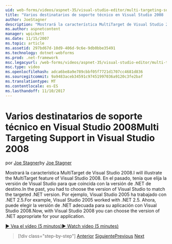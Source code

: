 ```yaml
---
uid: web-forms/videos/aspnet-35/visual-studio-editor/multi-targeting-support-in-visual-studio-2008
title: "Varios destinatarios de soporte técnico en Visual Studio 2008 | Documentos de Microsoft"
author: JoeStagner
description: "Mostrará la característica MultiTarget de Visual Studio 2008. En el pasado, tenía que elija la versión de Visual Studio para que coincida con el destino versi .NET..."
ms.author: aspnetcontent
manager: wpickett
ms.date: 11/15/2007
ms.topic: article
ms.assetid: 297bd67d-10d9-406d-9c6e-9db0bbe35491
ms.technology: dotnet-webforms
ms.prod: .net-framework
msc.legacyurl: /web-forms/videos/aspnet-35/visual-studio-editor/multi-targeting-support-in-visual-studio-2008
msc.type: video
ms.openlocfilehash: adca6be8a9e789cbbf05f7721d1707cc4681d836
ms.sourcegitcommit: 9a9483aceb34591c97451997036a9120c3fe2baf
ms.translationtype: MT
ms.contentlocale: es-ES
ms.lasthandoff: 11/10/2017
---
```

<a name="multi-targeting-support-in-visual-studio-2008"></a><span data-ttu-id="ea2dd-104">Varios destinatarios de soporte técnico en Visual Studio 2008</span><span class="sxs-lookup"><span data-stu-id="ea2dd-104">Multi Targeting Support in Visual Studio 2008</span></span>
====================
<span data-ttu-id="ea2dd-105">por [Joe Stagner](https://github.com/JoeStagner)</span><span class="sxs-lookup"><span data-stu-id="ea2dd-105">by [Joe Stagner](https://github.com/JoeStagner)</span></span>

<span data-ttu-id="ea2dd-106">Mostrará la característica MultiTarget de Visual Studio 2008.</span><span class="sxs-lookup"><span data-stu-id="ea2dd-106">I will illustrate the MultiTarget feature of Visual Studio 2008.</span></span> <span data-ttu-id="ea2dd-107">En el pasado, tenía que elija la versión de Visual Studio para que coincida con la versión de .NET de destino.</span><span class="sxs-lookup"><span data-stu-id="ea2dd-107">In the past, you had to choose the version of Visual Studio to match the targeted .NET version.</span></span> <span data-ttu-id="ea2dd-108">Por ejemplo, Visual Studio 2005 ha trabajado con .NET 2.5.</span><span class="sxs-lookup"><span data-stu-id="ea2dd-108">For example, Visual Studio 2005 worked with .NET 2.5.</span></span> <span data-ttu-id="ea2dd-109">Ahora, puede elegir la versión de .NET adecuada para su aplicación con Visual Studio 2008.</span><span class="sxs-lookup"><span data-stu-id="ea2dd-109">Now, with Visual Studio 2008 you can choose the version of .NET appropriate for your application.</span></span>

[<span data-ttu-id="ea2dd-110">&#9654; Vea el vídeo (5 minutos)</span><span class="sxs-lookup"><span data-stu-id="ea2dd-110">&#9654; Watch video (5 minutes)</span></span>](https://channel9.msdn.com/Blogs/ASP-NET-Site-Videos/multi-targeting-support-in-visual-studio-2008)

>[!div class="step-by-step"]
<span data-ttu-id="ea2dd-111">[Anterior](javascript-debugging-in-visual-studio-2008.md)
[Siguiente](intellisense-for-jscript-and-aspnet-ajax.md)</span><span class="sxs-lookup"><span data-stu-id="ea2dd-111">[Previous](javascript-debugging-in-visual-studio-2008.md)
[Next](intellisense-for-jscript-and-aspnet-ajax.md)</span></span>

